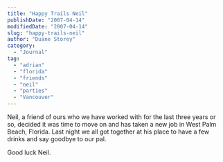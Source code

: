 ```yaml
---
title: "Happy Trails Neil"
publishDate: "2007-04-14"
modifiedDate: "2007-04-14"
slug: "happy-trails-neil"
author: "Duane Storey"
category:
  - "Journal"
tag:
  - "adrian"
  - "florida"
  - "friends"
  - "neil"
  - "parties"
  - "Vancouver"
---
```


Neil, a friend of ours who we have worked with for the last three years or so, decided it was time to move on and has taken a new job in West Palm Beach, Florida. Last night we all got together at his place to have a few drinks and say goodbye to our pal.

Good luck Neil.